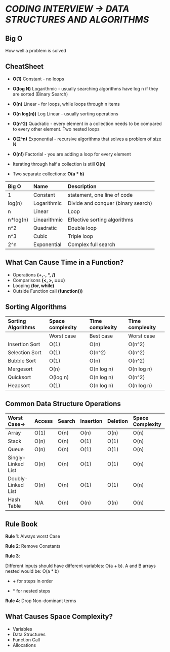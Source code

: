 # _CODING INTERVIEW -> DATA STRUCTURES AND ALGORITHMS_

## **Big O**

How well a problem is solved

## **CheatSheet**

- **O(1)** Constant - no loops

- **O(log N)** Logarithmic - usually searching algorithms have log n if they are sorted (Binary Search)

- **O(n)** Linear - for loops, while loops through n items

- **O(n log(n))** Log Linear - usually sorting operations

- **O(n^2)** Quadratic - every element in a collection needs to be compared to every other element. Two nested loops

- **O(2^n)** Exponential - recursive algorithms that solves a problem of size N

- **O(n!)** Factorial - you are adding a loop for every element

- Iterating through half a collection is still **O(n)**

- Two separate collections: **O(a \* b)**

| Big O     | Name         | Description                        |
| :-------- | :----------- | :--------------------------------- |
| 1         | Constant     | statement, one line of code        |
| log(n)    | Logarithmic  | Divide and conquer (binary search) |
| n         | Linear       | Loop                               |
| n\*log(n) | Linearithmic | Effective sorting algorithms       |
| n^2       | Quadratic    | Double loop                        |
| n^3       | Cubic        | Triple loop                        |
| 2^n       | Exponential  | Complex full search                |

## **What Can Cause Time in a Function?**

- Operations **(+,-, \*, /)**
- Comparisons **(<, >, ===)**
- Looping **(for, while)**
- Outside Function call **(function())**

## **Sorting Algorithms**

| Sorting Algorithms | Space complexity | Time complexity | Time complexity |
| :----------------- | :--------------- | :-------------- | :-------------- |
|                    | Worst case       | Best case       | Worst case      |
| Insertion Sort     | O(1)             | O(n)            | O(n^2)          |
| Selection Sort     | O(1)             | O(n^2)          | O(n^2)          |
| Bubble Sort        | O(1)             | O(n)            | O(n^2)          |
| Mergesort          | O(n)             | O(n log n)      | O(n log n)      |
| Quicksort          | O(log n)         | O(n log n)      | O(n^2)          |
| Heapsort           | O(1)             | O(n log n)      | O(n log n)      |

## **Common Data Structure Operations**

| Worst Case→        | Access | Search | Insertion | Deletion | Space Complexity |
| :----------------- | :----- | :----- | :-------- | :------- | :--------------- |
| Array              | O(1)   | O(n)   | O(n)      | O(n)     | O(n)             |
| Stack              | O(n)   | O(n)   | O(1)      | O(1)     | O(n)             |
| Queue              | O(n)   | O(n)   | O(1)      | O(1)     | O(n)             |
| Singly-Linked List | O(n)   | O(n)   | O(1)      | O(1)     | O(n)             |
| Doubly-Linked List | O(n)   | O(n)   | O(1)      | O(1)     | O(n)             |
| Hash Table         | N/A    | O(n)   | O(n)      | O(n)     | O(n)             |

## **Rule Book**

**Rule 1**: Always worst Case

**Rule 2**: Remove Constants

**Rule 3**:

Different inputs should have different variables: O(a + b).
A and B arrays nested would be: O(a \* b)

- \+ for steps in order

- \* for nested steps

**Rule 4**: Drop Non-dominant terms

## **What Causes Space Complexity?**

- Variables
- Data Structures
- Function Call
- Allocations
